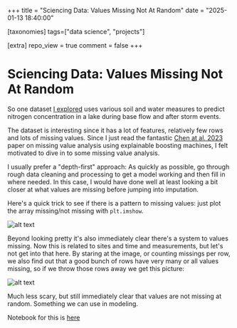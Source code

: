 +++
title = "Sciencing Data: Values Missing Not At Random"
date = "2025-01-13 18:40:00"

[taxonomies]
tags=["data science", "projects"]

[extra]
repo_view = true
comment = false
+++

# Sciencing Data: Values Missing Not At Random

So one dataset [I explored](posts/exploring_open_datasets) uses various soil and water measures
to predict nitrogen concentration in a lake during base flow and after storm events.

The dataset is interesting since it has a lot of features, relatively few rows and 
lots of missing values. Since I just read the fantastic [Chen at al. 2023](https://proceedings.mlr.press/v209/chen23a/chen23a.pdf)
paper on missing value analysis using explainable boosting machines, I felt
motivated to dive in to some missing value analysis.

I usually prefer a "depth-first" approach: As quickly as possible, go through rough data 
cleaning and processing to get a model working and then fill in where needed.
 In this case, I would have done well at least looking a bit closer at what values are missing
before jumping into imputation.

Here's a quick trick to see if there is a pattern to missing values: just plot the array
missing/not missing with `plt.imshow`. 

![alt text](posts/sciencing_data_missing_values_1_img_1.png)

Beyond looking pretty it's also immediately clear there's a system to values missing.
Now this is related to sites and time and measurements, but let's not get into
that here. By staring at the image, or counting missings per row, we also
find out that a good bunch of rows have very many or all values missing, so 
if we throw those rows away we get this picture:

![alt text](posts/sciencing_data_missing_values_1_img_2.png)

Much less scary, but still immediately clear that values are not missing at random.
Something we can use in modeling.

Notebook for this is [here](https://github.com/jrings/model_citizen/blob/main/notebooks/stream_nitrogen/missing_values.ipynb)